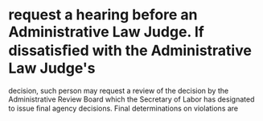 # request a hearing before an Administrative Law Judge. If dissatisﬁed with the Administrative Law Judge's

decision, such person may request a review of the decision by the Administrative Review Board which the Secretary of Labor has designated to issue ﬁnal agency decisions. Final determinations on violations are